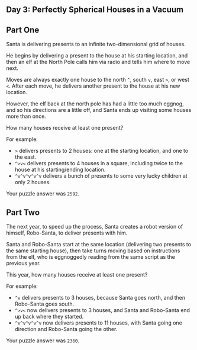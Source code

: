 Day 3: Perfectly Spherical Houses in a Vacuum
---------------------------------------------

## Part One

Santa is delivering presents to an infinite two-dimensional grid of houses.

He begins by delivering a present to the house at his starting location, and
then an elf at the North Pole calls him via radio and tells him where to move
next.
 
Moves are always exactly one house to the north `^`, south `v`, east `>`, or
west `<`. After each move, he delivers another present to the house at his new
location.

However, the elf back at the north pole has had a little too much eggnog, and
so his directions are a little off, and Santa ends up visiting some houses more
than once.
 
How many houses receive at least one present?

For example:

 * `>` delivers presents to 2 houses: one at the starting location, and one to
   the east.
 * `^>v<` delivers presents to 4 houses in a square, including twice to the
   house at his starting/ending location.
 * `^v^v^v^v^v` delivers a bunch of presents to some very lucky children at
   only 2 houses.
   
Your puzzle answer was `2592`.
  
## Part Two

The next year, to speed up the process, Santa creates a robot version of
himself, Robo-Santa, to deliver presents with him.

Santa and Robo-Santa start at the same location (delivering two presents to
the same starting house), then take turns moving based on instructions from
the elf, who is eggnoggedly reading from the same script as the previous year.

This year, how many houses receive at least one present?

For example:

 * `^v` delivers presents to 3 houses, because Santa goes north, and then
   Robo-Santa goes south.
 * `^>v<` now delivers presents to 3 houses, and Santa and Robo-Santa end up 
   back where they started.
 * `^v^v^v^v^v` now delivers presents to 11 houses, with Santa going one 
   direction and Robo-Santa going the other.

Your puzzle answer was `2360`. 

